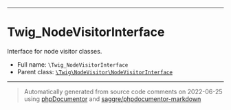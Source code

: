 ***

# Twig_NodeVisitorInterface

Interface for node visitor classes.



* Full name: `\Twig_NodeVisitorInterface`
* Parent class: [`\Twig\NodeVisitor\NodeVisitorInterface`](./Twig/NodeVisitor/NodeVisitorInterface.md)






***
> Automatically generated from source code comments on 2022-06-25 using [phpDocumentor](http://www.phpdoc.org/) and [saggre/phpdocumentor-markdown](https://github.com/Saggre/phpDocumentor-markdown)
